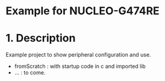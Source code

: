 # Example for NUCLEO-G474RE

# 1. Description
Example project to show peripheral configuration and use.
- fromScratch : with startup code in c and imported lib
- ... : to come.

